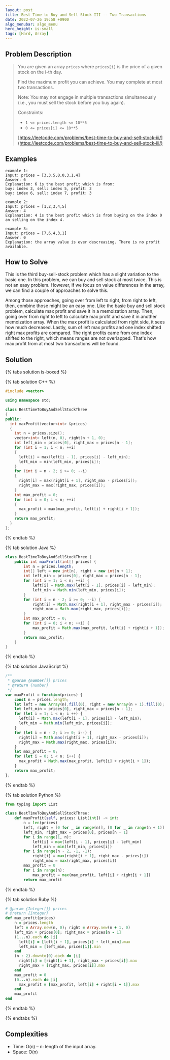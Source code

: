 ```yaml
---
layout: post
title: Best Time to Buy and Sell Stock III -- Two Transactions
date: 2022-07-26 19:58 +0900
algo_menubar: algo_menu
hero_height: is-small
tags: [Hard, Array]
---
```


## Problem Description
> You are given an array `prices` where `prices[i]` is the price of a given stock on the i-th day.
>
> Find the maximum profit you can achieve. You may complete at most two transactions.
> 
> Note: You may not engage in multiple transactions simultaneously (i.e., you must sell the stock before you buy again).
>
> Constraints:
> - `1 <= prices.length <= 10**5`
> - `0 <= prices[i] <= 10**5`
>
> [https://leetcode.com/problems/best-time-to-buy-and-sell-stock-iii/](https://leetcode.com/problems/best-time-to-buy-and-sell-stock-iii/)

## Examples
```
example 1:
Input: prices = [3,3,5,0,0,3,1,4]
Answer: 6
Explanation: 6 is the best profit which is from:
buy: index 3, sell: index 5, profit: 3
buy: index 6, sell: index 7, profit: 3
```
```
example 2:
Input: prices = [1,2,3,4,5]
Answer: 4
Explanation: 4 is the best profit which is from buying on the index 0 an selling on the index 4.
```
```
example 3:
Input: prices = [7,6,4,3,1]
Answer: 0
Explanation: the array value is ever descreasing. There is no profit available.
```

## How to Solve
This is the third buy-sell-stock problem which has a slight variation to the basic one.
In this problem, we can buy and sell stock at most twice.
This is not an easy problem.
However, if we focus on value differences in the array, we can find a couple of approaches to solve this.

Among those approaches, going over from left to right, from right to left, then, combine those might be an easy one.
Like the basic buy and sell stock problem, calculate max profit and save it in a memoization array.
Then, going over from right to left to calculate max profit and save it in another memoization array.
When the max profit is calculated from right side, it sees how much decreased.
Lastly, sum of left max profits and one index shifted right max profits are compared.
The right profits came from one index shifted to the right, which means ranges are not overlapped.
That's how max profit from at most two transactions will be found.


## Solution

{% tabs solution is-boxed %}

{% tab solution C++ %}
```cpp
#include <vector>

using namespace std;

class BestTimeToBuyAndSellStockThree
{
public:
  int maxProfit(vector<int> &prices)
  {
    int n = prices.size();
    vector<int> left(n, 0), right(n + 1, 0);
    int left_min = prices[0], right_max = prices[n - 1];
    for (int i = 1; i < n; ++i)
    {
      left[i] = max(left[i - 1], prices[i] - left_min);
      left_min = min(left_min, prices[i]);
    }
    for (int i = n - 2; i >= 0; --i)
    {
      right[i] = max(right[i + 1], right_max - prices[i]);
      right_max = max(right_max, prices[i]);
    }
    int max_profit = 0;
    for (int i = 0; i < n; ++i)
    {
      max_profit = max(max_profit, left[i] + right[i + 1]);
    }
    return max_profit;
  }
};
```
{% endtab %}

{% tab solution Java %}
```java
class BestTimeToBuyAndSellStockThree {
    public int maxProfit(int[] prices) {
        int n = prices.length;
        int[] left = new int[n], right = new int[n + 1];
        int left_min = prices[0], right_max = prices[n - 1];
        for (int i = 1; i < n; ++i) {
            left[i] = Math.max(left[i - 1], prices[i] - left_min);
            left_min = Math.min(left_min, prices[i]);
        }
        for (int i = n - 2; i >= 0; --i) {
            right[i] = Math.max(right[i + 1], right_max - prices[i]);
            right_max = Math.max(right_max, prices[i]);
        }
        int max_profit = 0;
        for (int i = 0; i < n; ++i) {
            max_profit = Math.max(max_profit, left[i] + right[i + 1]);
        }
        return max_profit;
    }
}
```
{% endtab %}

{% tab solution JavaScript %}
```js
/**
 * @param {number[]} prices
 * @return {number}
 */
var maxProfit = function(prices) {
    const n = prices.length;
    let left = new Array(n).fill(0), right = new Array(n + 1).fill(0);
    let left_min = prices[0], right_max = prices[n - 1];
    for (let i = 1; i < n; i ++) {
      left[i] = Math.max(left[i - 1], prices[i] - left_min);
      left_min = Math.min(left_min, prices[i]);
    }
    for (let i = n - 2; i >= 0; i--) {
      right[i] = Math.max(right[i + 1], right_max - prices[i]);
      right_max = Math.max(right_max, prices[i]);
    }
    let max_profit = 0;
    for (let i = 0; i < n; i++) {
      max_profit = Math.max(max_profit, left[i] + right[i + 1]);
    }
    return max_profit;
};
```
{% endtab %}

{% tab solution Python %}
```python
from typing import List

class BestTimeToBuyAndSellStockThree:
    def maxProfit(self, prices: List[int]) -> int:
        n = len(prices)
        left, right = [0 for _ in range(n)], [0 for _ in range(n + 1)]
        left_min, right_max = prices[0], prices[n - 1]
        for i in range(1, n):
            left[i] = max(left[i - 1], prices[i] - left_min)
            left_min = min(left_min, prices[i])
        for i in range(n - 2, -1, -1):
            right[i] = max(right[i + 1], right_max - prices[i])
            right_max = max(right_max, prices[i])
        max_profit = 0
        for i in range(n):
            max_profit = max(max_profit, left[i] + right[i + 1])
        return max_profit
```
{% endtab %}

{% tab solution Ruby %}
```ruby
# @param {Integer[]} prices
# @return {Integer}
def max_profit(prices)
    n = prices.length
    left = Array.new(n, 0); right = Array.new(n + 1, 0)
    left_min = prices[0]; right_max = prices[n - 1]
    (1...n).each do |i|
      left[i] = [left[i - 1], prices[i] - left_min].max
      left_min = [left_min, prices[i]].min
    end
    (n - 2).downto(0).each do |i|
      right[i] = [right[i + 1], right_max - prices[i]].max
      right_max = [right_max, prices[i]].max
    end
    max_profit = 0
    (0...n).each do |i|
      max_profit = [max_profit, left[i] + right[i + 1]].max
    end
    max_profit
end
```
{% endtab %}

{% endtabs %}


## Complexities
- Time: O(n) – n: length of the input array.
- Space: O(n)

